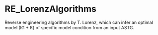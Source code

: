 # RE_LorenzAlgorithms
Reverse engineering algorithms by T. Lorenz, which can infer an optimal model (IG + K) of specific model condition from an input ASTG. 

